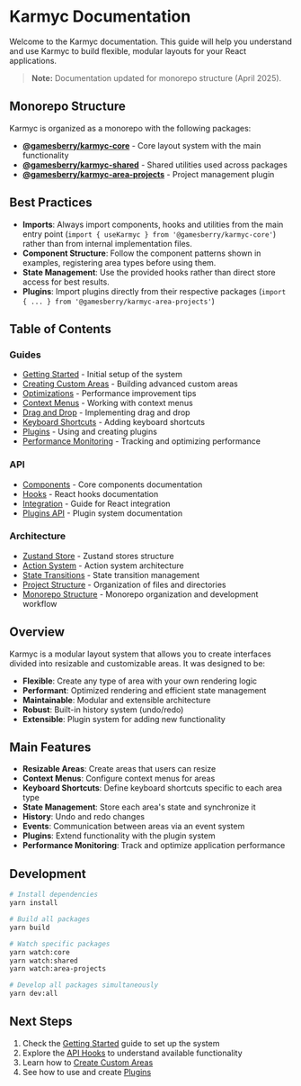 # Karmyc Documentation

Welcome to the Karmyc documentation. This guide will help you understand and use Karmyc to build flexible, modular layouts for your React applications.

> **Note:** Documentation updated for monorepo structure (April 2025).

## Monorepo Structure

Karmyc is organized as a monorepo with the following packages:

- **[@gamesberry/karmyc-core](../packages/karmyc-core)** - Core layout system with the main functionality
- **[@gamesberry/karmyc-shared](../packages/karmyc-shared)** - Shared utilities used across packages
- **[@gamesberry/karmyc-area-projects](../packages/area-projects)** - Project management plugin

## Best Practices

- **Imports**: Always import components, hooks and utilities from the main entry point (`import { useKarmyc } from '@gamesberry/karmyc-core'`) rather than from internal implementation files.
- **Component Structure**: Follow the component patterns shown in examples, registering area types before using them.
- **State Management**: Use the provided hooks rather than direct store access for best results.
- **Plugins**: Import plugins directly from their respective packages (`import { ... } from '@gamesberry/karmyc-area-projects'`)

## Table of Contents

### Guides

- [Getting Started](./guides/getting-started.md) - Initial setup of the system
- [Creating Custom Areas](./guides/custom-areas.md) - Building advanced custom areas
- [Optimizations](./guides/optimizations.md) - Performance improvement tips
- [Context Menus](./guides/context-menus.md) - Working with context menus
- [Drag and Drop](./guides/drag-and-drop.md) - Implementing drag and drop
- [Keyboard Shortcuts](./guides/keyboard-shortcuts.md) - Adding keyboard shortcuts
- [Plugins](./guides/plugins.md) - Using and creating plugins
- [Performance Monitoring](./guides/performance.md) - Tracking and optimizing performance

### API

- [Components](./api/components.md) - Core components documentation
- [Hooks](./api/hooks.md) - React hooks documentation
- [Integration](./api/integration.md) - Guide for React integration
- [Plugins API](./api/plugins.md) - Plugin system documentation

### Architecture

- [Zustand Store](./architecture/store.md) - Zustand stores structure
- [Action System](./architecture/actions.md) - Action system architecture
- [State Transitions](./architecture/state-transitions.md) - State transition management
- [Project Structure](./architecture/project-structure.md) - Organization of files and directories
- [Monorepo Structure](./architecture/monorepo.md) - Monorepo organization and development workflow

## Overview

Karmyc is a modular layout system that allows you to create interfaces divided into resizable and customizable areas. It was designed to be:

- **Flexible**: Create any type of area with your own rendering logic
- **Performant**: Optimized rendering and efficient state management
- **Maintainable**: Modular and extensible architecture
- **Robust**: Built-in history system (undo/redo)
- **Extensible**: Plugin system for adding new functionality

## Main Features

- **Resizable Areas**: Create areas that users can resize
- **Context Menus**: Configure context menus for areas
- **Keyboard Shortcuts**: Define keyboard shortcuts specific to each area type
- **State Management**: Store each area's state and synchronize it
- **History**: Undo and redo changes
- **Events**: Communication between areas via an event system
- **Plugins**: Extend functionality with the plugin system
- **Performance Monitoring**: Track and optimize application performance

## Development

```bash
# Install dependencies
yarn install

# Build all packages
yarn build

# Watch specific packages
yarn watch:core
yarn watch:shared
yarn watch:area-projects

# Develop all packages simultaneously
yarn dev:all
```

## Next Steps

1. Check the [Getting Started](./guides/getting-started.md) guide to set up the system
2. Explore the [API Hooks](./api/hooks.md) to understand available functionality
3. Learn how to [Create Custom Areas](./guides/custom-areas.md)
4. See how to use and create [Plugins](./guides/plugins.md)
